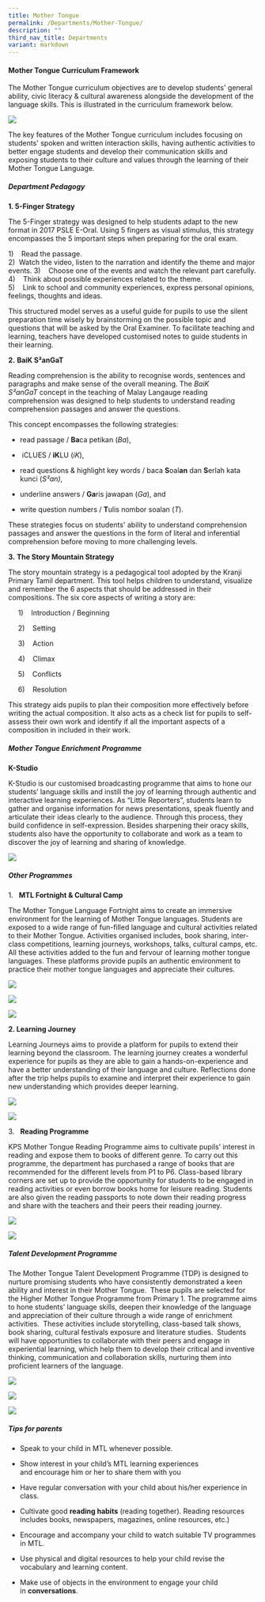 ```yaml
---
title: Mother Tongue
permalink: /Departments/Mother-Tongue/
description: ""
third_nav_title: Departments
variant: markdown
---
```

#### **Mother Tongue Curriculum Framework**

  

The Mother Tongue curriculum objectives are to develop students' general ability, civic literacy &amp; cultural awareness alongside the development of the language skills. This is illustrated in the curriculum framework below.&nbsp;

![](/images/Our%20Curriculum/Departments/Mother%20Tongue/M1.png)  

The key features of the Mother Tongue curriculum includes focusing on students' spoken and written interaction skills, having authentic activities to better engage students and develop their communication skills and exposing students to their culture and values through the learning of their Mother Tongue Language.&nbsp;

  

##### **Department Pedagogy**

**1\. 5-Finger Strategy**

The 5-Finger strategy was designed to help students adapt to the new format in 2017 PSLE E-Oral. Using 5 fingers as visual stimulus, this strategy encompasses the 5 important steps when preparing for the oral exam.

 1)&nbsp;&nbsp;&nbsp;&nbsp;Read the passage.<br>
 2)&nbsp;  Watch the video, listen to the narration and identify the theme and major events.
 3)&nbsp;&nbsp;&nbsp;&nbsp;Choose one of the events and watch the relevant part carefully.<br>
 4)&nbsp;&nbsp;&nbsp;&nbsp;Think about possible experiences related to the theme.<br>
 5)&nbsp;&nbsp;&nbsp;&nbsp;Link to school and community experiences, express personal opinions,
				 feelings, thoughts and ideas.

This structured model serves as a useful guide for pupils to use the silent preparation time wisely by brainstorming on the possible topic and questions that will be asked by the Oral Examiner. To facilitate teaching and learning, teachers have developed customised notes to guide students in their learning.

**2.**&nbsp;**BaiK S²anGaT**

Reading comprehension is the ability to recognise words, sentences and paragraphs and make sense of the overall meaning. The&nbsp;_BaiK S²anGaT_&nbsp;concept in the teaching of Malay Langauge reading comprehension was designed to help students to understand reading comprehension passages and answer the questions.

This concept encompasses the following strategies:

* read passage /&nbsp;**Ba**ca petikan (_Ba_),

* &nbsp;iCLUES /&nbsp;**iK**LU (_iK_),

* read questions &amp; highlight key words / baca&nbsp;**S**oal**an**&nbsp;dan&nbsp;**S**erlah kata kunci (_S²an)_,

* underline answers /&nbsp;**Ga**ris jawapan (_Ga_), and

* write question numbers /&nbsp;**T**ulis nombor soalan (_T_).

  

These strategies&nbsp;focus on students' ability to understand comprehension passages and answer the questions in the form of literal and inferential comprehension before moving to more challenging levels.

**3.**&nbsp;**The Story Mountain Strategy**

The story mountain strategy is a pedagogical tool adopted by the Kranji Primary Tamil department. This tool helps children to understand, visualize and remember the 6 aspects that should be addressed in their compositions. The six core aspects of writing a story are:

&nbsp; &nbsp; &nbsp;1)&nbsp;&nbsp;&nbsp;&nbsp;Introduction / Beginning

&nbsp; &nbsp; &nbsp;2)&nbsp;&nbsp;&nbsp;&nbsp;Setting

&nbsp; &nbsp; &nbsp;3)&nbsp;&nbsp;&nbsp;&nbsp;Action

&nbsp; &nbsp; &nbsp;4)&nbsp;&nbsp;&nbsp;&nbsp;Climax

&nbsp; &nbsp; &nbsp;5)&nbsp;&nbsp;&nbsp;&nbsp;Conflicts

&nbsp; &nbsp; &nbsp;6)&nbsp;&nbsp;&nbsp;&nbsp;Resolution

This strategy aids pupils to plan their composition more effectively before writing the actual composition. It also acts as a check list for pupils to self-assess their own work and identify if all the important aspects of a composition in included in their work.&nbsp;

##### **Mother Tongue Enrichment Programme**

  
**K-Studio**  

K-Studio is our customised broadcasting programme that aims to hone our students’ language skills and instill the joy of learning through authentic and interactive learning experiences. As “Little Reporters”, students learn to gather and organise information for news presentations, speak fluently and articulate their ideas clearly to the audience. Through this process, they build confidence in self-expression. Besides sharpening their oracy skills, students also have the opportunity to collaborate and work as a team to discover the joy of learning and sharing of knowledge.&nbsp;

![](/images/Our%20Curriculum/Departments/Mother%20Tongue/k-studio1.jpg)

##### **Other Programmes**

  

1.&nbsp;&nbsp;&nbsp;**MTL Fortnight &amp; Cultural Camp**

  

The Mother Tongue Language Fortnight aims to create an immersive environment for the learning of Mother Tongue languages. Students are exposed to a wide range of fun-filled language and cultural activities related to their Mother Tongue. Activities organised includes, book sharing, inter-class competitions, learning journeys, workshops, talks, cultural camps, etc. All these activities added to the fun and fervour of learning mother tongue languages. These platforms provide pupils an authentic environment to practice their mother tongue languages and appreciate their cultures.

![](/images/Our%20Curriculum/Departments/Mother%20Tongue/MTL_CL_2024.png)

![](/images/Our%20Curriculum/Departments/Mother%20Tongue/MTL_ML_2024.png)

![](/images/Our%20Curriculum/Departments/Mother%20Tongue/MTL_TL_2024.png)




**2. Learning Journey**

  

Learning Journeys aims to provide a platform for pupils to extend their learning beyond the classroom. The learning journey creates a wonderful experience for pupils as they are able to gain a hands-on-experience and have a better understanding of their language and culture. Reflections done after the trip helps pupils to examine and interpret their experience to gain new understanding which provides deeper learning.  

![](/images/Our%20Curriculum/Departments/Mother%20Tongue/MTL_P3_Learning_Journey_2024.png)

![](/images/Our%20Curriculum/Departments/Mother%20Tongue/MTL_P3_Learning_Journey_2_2024.png)





3.&nbsp;&nbsp;&nbsp;**Reading Programme**

  

KPS Mother Tongue Reading Programme aims to cultivate pupils’ interest in reading and expose them to books of different genre. To carry out this programme, the department has purchased a range of books that are recommended for the different levels from P1 to P6. Class-based library corners are set up to provide the opportunity for students to be engaged in reading activities or even borrow books home for leisure reading. Students are also given the reading passports to note down their reading progress and share with the teachers and their peers their reading journey.&nbsp;

![](/images/Our%20Curriculum/Departments/Mother%20Tongue/MTL_Reading_Programme_2024.png)

![](/images/Our%20Curriculum/Departments/Mother%20Tongue/MTL_Reading_Programme_at_library_2024.png)


  

##### **Talent Development Programme**

The Mother Tongue Talent Development Programme (TDP) is designed to nurture promising students who have consistently demonstrated a keen ability and interest in their Mother Tongue.&nbsp; These pupils are selected for the Higher Mother Tongue Programme from Primary 1. The programme aims to hone students’ language skills, deepen their knowledge of the language and appreciation of their culture through a wide range of enrichment activities.&nbsp; These activities include storytelling, class-based talk shows, book sharing, cultural festivals exposure and literature studies.&nbsp; Students will have opportunities to collaborate with their peers and engage in experiential learning, which help them to develop their critical and inventive thinking, communication and collaboration skills, nurturing them into proficient learners of the language.  

![](/images/Our%20Curriculum/Departments/Mother%20Tongue/MTL_CL_Talent_Development_2024.png)

![](/images/Our%20Curriculum/Departments/Mother%20Tongue/MTL_ML_Talent_Development_2024.png)

![](/images/Our%20Curriculum/Departments/Mother%20Tongue/MTL_TL_Talent_Development_2024.png)


##### **Tips for parents**

* Speak to your child in MTL whenever possible.

* Show interest in your child’s MTL learning experiences and&nbsp;encourage&nbsp;him or her to&nbsp;share&nbsp;them with you

* Have regular conversation with your child about his/her experience in class.

* Cultivate good&nbsp;**reading habits**&nbsp;(reading together). Reading resources includes books, newspapers, magazines, online&nbsp;resources, etc.)

* Encourage and accompany your child to watch suitable TV programmes in MTL.

* Use physical and digital resources to help your child revise the vocabulary and learning content.

* Make use of objects in the environment to engage your child in&nbsp;**conversations**.
